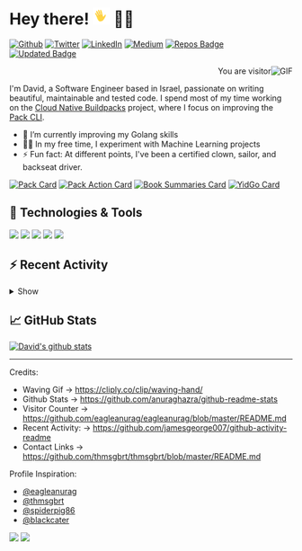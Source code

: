 # Hey there! <img src="https://raw.githubusercontent.com/dfreilich/dfreilich/master/assets/wave.gif" width="30px"> 🧑‍💻
[![Github](https://img.shields.io/badge/GitHub-%2312100E.svg?&style=for-the-badge&logo=Github&logoColor=white)](https://github.com/dfreilich)
[![Twitter](https://img.shields.io/badge/twitter-%231DA1F2.svg?&style=for-the-badge&logo=twitter&logoColor=white)](https://twitter.com/dfreilich)
[![LinkedIn](https://img.shields.io/badge/linkedin-%230077B5.svg?&style=for-the-badge&logo=linkedin&logoColor=white)](https://www.linkedin.com/in/davidfreilich/)
[![Medium](https://img.shields.io/badge/medium-%2312100E.svg?&style=for-the-badge&logo=medium&logoColor=white)](https://medium.com/@dfreilich)
[![Repos Badge](https://badges.pufler.dev/repos/dfreilich)](https://badges.pufler.dev)
[![Updated Badge](https://badges.pufler.dev/updated/dfreilich/dfreilich)](https://badges.pufler.dev)

<p align="right"> You are visitor <img align="right" alt="GIF" src="https://profile-counter.glitch.me/dfreilich/count.svg" /> </p>

I'm David, a Software Engineer based in Israel, passionate on writing beautiful, maintainable and tested code. I spend most of my time working on the [Cloud Native Buildpacks](https://buildpacks.io/) project, where I focus on improving the [Pack CLI](http://github.com/buildpacks/pack). 

- 🌱 I’m currently improving my Golang skills
- 🧑‍🔬 In my free time, I experiment with Machine Learning projects
- ⚡ Fun fact: At different points, I've been a certified clown, sailor, and backseat driver. 

[![Pack Card](https://github-readme-stats.vercel.app/api/pin/?username=buildpacks&repo=pack)](https://github.com/anuraghazra/github-readme-stats)
[![Pack Action Card](https://github-readme-stats.vercel.app/api/pin/?username=dfreilich&repo=pack-action)](https://github.com/anuraghazra/github-readme-stats)
[![Book Summaries Card](https://github-readme-stats.vercel.app/api/pin/?username=dfreilich&repo=summaries)](https://github.com/anuraghazra/github-readme-stats)
[![YidGo Card](https://github-readme-stats.vercel.app/api/pin/?username=dfreilich&repo=yid-go)](https://github.com/anuraghazra/github-readme-stats)

## 🔧 Technologies & Tools
![](https://img.shields.io/badge/OS-Linux-informational?style=flat&logo=linux&logoColor=white&color=2bbc8a)
![](https://img.shields.io/badge/OS-Mac-informational?style=flat&logo=apple&logoColor=white&color=2bbc8a)
![](https://img.shields.io/badge/Lang-Go-informational?style=flat&logo=go&logoColor=white&color=2bbc8a)
![](https://img.shields.io/badge/Lang-Java-informational?style=flat&logo=java&logoColor=white&color=2bbc8a)
![](https://img.shields.io/badge/Lang-NodeJS-informational?style=flat&logo=node.js&logoColor=white&color=2bbc8a)

## :zap: Recent Activity
<details>
  <summary>Show</summary>

<!--START_SECTION:activity-->
1. 🎉 Merged PR [#1626](https://github.com/buildpacks/pack/pull/1626) in [buildpacks/pack](https://github.com/buildpacks/pack)
2. 🎉 Merged PR [#1627](https://github.com/buildpacks/pack/pull/1627) in [buildpacks/pack](https://github.com/buildpacks/pack)
3. ❗️ Closed issue [#1618](https://github.com/buildpacks/pack/issues/1618) in [buildpacks/pack](https://github.com/buildpacks/pack)
4. 🎉 Merged PR [#1624](https://github.com/buildpacks/pack/pull/1624) in [buildpacks/pack](https://github.com/buildpacks/pack)
5. 🎉 Merged PR [#1622](https://github.com/buildpacks/pack/pull/1622) in [buildpacks/pack](https://github.com/buildpacks/pack)
<!--END_SECTION:activity-->

</details>

## 📈 GitHub Stats
[![David's github stats](https://github-readme-stats.vercel.app/api?username=dfreilich&count_private=true&show_icons=true&bg_color=30,e96443,904e95&title_color=fff&text_color=fff)](https://github.com/anuraghazra/github-readme-stats)

---
Credits:
* Waving Gif &rarr; https://cliply.co/clip/waving-hand/
* Github Stats &rarr; https://github.com/anuraghazra/github-readme-stats
* Visitor Counter &rarr; https://github.com/eagleanurag/eagleanurag/blob/master/README.md
* Recent Activity: &rarr; https://github.com/jamesgeorge007/github-activity-readme
* Contact Links &rarr; https://github.com/thmsgbrt/thmsgbrt/blob/master/README.md

Profile Inspiration:
* [@eagleanurag](https://github.com/eagleanurag/eagleanurag/blob/master/README.md)
* [@thmsgbrt](https://github.com/thmsgbrt/thmsgbrt/blob/master/README.md)
* [@spiderpig86](https://github.com/Spiderpig86/Spiderpig86/blob/master/README.md)
* [@blackcater](https://github.com/blackcater/blackcater/blob/master/README.md)


<a href="https://github.com/dfreilich" alt="https://github.com/dfreilich"><img src="https://img.shields.io/static/v1?style=for-the-badge&label=CREATED%20BY&message=dfreilich&color=000000"></a>
<a href="https://github.com/dfreilich/dfreilich/blob/master/LICENSE" alt="https://github.com/dfreilich/dfreilich/blob/master/LICENSE"><img src="https://img.shields.io/static/v1?style=for-the-badge&label=LICENSE&message=Apache%202.0&color=000000"></a>

<!-- Links -->
<!-- Icons -->
[1.2]: http://i.imgur.com/wWzX9uB.png (twitter icon without padding)
[2.2]: https://raw.githubusercontent.com/MartinHeinz/MartinHeinz/master/linkedin-3-16.png (LinkedIn icon without padding)
<!-- Links to your social media accounts -->
[1]: https://twitter.com/dfreilich
[2]: https://www.linkedin.com/in/davidfreilich/
